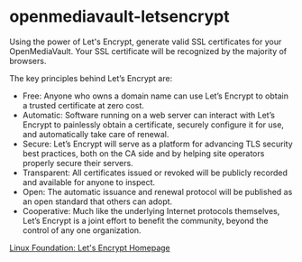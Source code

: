 openmediavault-letsencrypt
==========================

Using the power of Let's Encrypt, generate valid SSL certificates for your OpenMediaVault.
Your SSL certificate will be recognized by the majority of browsers.

The key principles behind Let’s Encrypt are:

   * Free: Anyone who owns a domain name can use Let’s Encrypt to obtain a trusted certificate at zero cost.
   * Automatic: Software running on a web server can interact with Let’s Encrypt to painlessly obtain a certificate, securely configure it for use, and automatically take care of renewal.
   * Secure: Let’s Encrypt will serve as a platform for advancing TLS security best practices, both on the CA side and by helping site operators properly secure their servers.
   * Transparent: All certificates issued or revoked will be publicly recorded and available for anyone to inspect.
   * Open: The automatic issuance and renewal protocol will be published as an open standard that others can adopt.
   * Cooperative: Much like the underlying Internet protocols themselves, Let’s Encrypt is a joint effort to benefit the community, beyond the control of any one organization.

[Linux Foundation: Let's Encrypt Homepage](https://letsencrypt.org/)